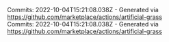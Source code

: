 Commits: 2022-10-04T15:21:08.038Z - Generated via https://github.com/marketplace/actions/artificial-grass
<br>
Commits: 2022-10-04T15:21:08.038Z - Generated via https://github.com/marketplace/actions/artificial-grass
<br>
